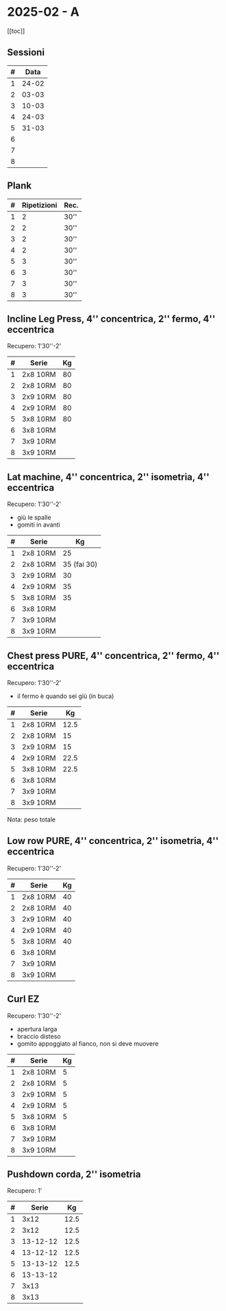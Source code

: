 # 2025-02 - A

[[toc]]

## Sessioni

| #   | Data  |
| --- | ----- |
| 1   | 24-02 |
| 2   | 03-03 |
| 3   | 10-03 |
| 4   | 24-03 |
| 5   | 31-03 |
| 6   |       |
| 7   |       |
| 8   |       |

## Plank

| #   | Ripetizioni | Rec. |
| --- | ----------- | ---- |
| 1   | 2           | 30'' |
| 2   | 2           | 30'' |
| 3   | 2           | 30'' |
| 4   | 2           | 30'' |
| 5   | 3           | 30'' |
| 6   | 3           | 30'' |
| 7   | 3           | 30'' |
| 8   | 3           | 30'' |

## Incline Leg Press, 4'' concentrica, 2'' fermo, 4'' eccentrica

Recupero: 1'30''-2'

| #   | Serie    | Kg  |
| --- | -------- | --- |
| 1   | 2x8 10RM | 80  |
| 2   | 2x8 10RM | 80  |
| 3   | 2x9 10RM | 80  |
| 4   | 2x9 10RM | 80  |
| 5   | 3x8 10RM | 80  |
| 6   | 3x8 10RM |     |
| 7   | 3x9 10RM |     |
| 8   | 3x9 10RM |     |

## Lat machine, 4'' concentrica, 2'' isometria, 4'' eccentrica

Recupero: 1'30''-2'

- giù le spalle
- gomiti in avanti

| #   | Serie    | Kg  |
| --- | -------- | --- |
| 1   | 2x8 10RM | 25  |
| 2   | 2x8 10RM | 35 (fai 30) |
| 3   | 2x9 10RM | 30  |
| 4   | 2x9 10RM | 35  |
| 5   | 3x8 10RM | 35  |
| 6   | 3x8 10RM |     |
| 7   | 3x9 10RM |     |
| 8   | 3x9 10RM |     |

## Chest press PURE, 4'' concentrica, 2'' fermo, 4'' eccentrica

Recupero: 1'30''-2'

- il fermo è quando sei giù (in buca)

| #   | Serie    | Kg   |
| --- | -------- | ---- |
| 1   | 2x8 10RM | 12.5 |
| 2   | 2x8 10RM | 15   |
| 3   | 2x9 10RM | 15   |
| 4   | 2x9 10RM | 22.5 |
| 5   | 3x8 10RM | 22.5 |
| 6   | 3x8 10RM |      |
| 7   | 3x9 10RM |      |
| 8   | 3x9 10RM |      |

Nota: peso totale

## Low row PURE, 4'' concentrica, 2'' isometria, 4'' eccentrica

Recupero: 1'30''-2'

| #   | Serie    | Kg  |
| --- | -------- | --- |
| 1   | 2x8 10RM | 40  |
| 2   | 2x8 10RM | 40  |
| 3   | 2x9 10RM | 40  |
| 4   | 2x9 10RM | 40  |
| 5   | 3x8 10RM | 40  |
| 6   | 3x8 10RM |     |
| 7   | 3x9 10RM |     |
| 8   | 3x9 10RM |     |

## Curl EZ

Recupero: 1'30''-2'

- apertura larga
- braccio disteso
- gomito appoggiato al fianco, non si deve muovere

| #   | Serie    | Kg  |
| --- | -------- | --- |
| 1   | 2x8 10RM | 5   |
| 2   | 2x8 10RM | 5   |
| 3   | 2x9 10RM | 5   |
| 4   | 2x9 10RM | 5   |
| 5   | 3x8 10RM | 5   |
| 6   | 3x8 10RM |     |
| 7   | 3x9 10RM |     |
| 8   | 3x9 10RM |     |

## Pushdown corda, 2'' isometria

Recupero: 1'

| #   | Serie    | Kg   |
| --- | -------- | ---- |
| 1   | 3x12     | 12.5 |
| 2   | 3x12     | 12.5 |
| 3   | 13-12-12 | 12.5 |
| 4   | 13-12-12 | 12.5 |
| 5   | 13-13-12 | 12.5 |
| 6   | 13-13-12 |      |
| 7   | 3x13     |      |
| 8   | 3x13     |      |
